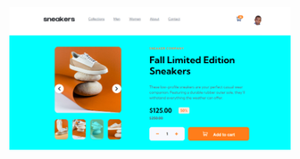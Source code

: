![](https://github.com/mugane-wahome/E-commerce-web/blob/master/images/Screenshot%202024-02-11%20105058.png)
